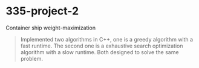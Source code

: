 # 335-project-2
Container ship weight-maximization

> Implemented two algorithms in C++, one is a greedy algorithm with a fast runtime. The second one is a exhaustive search optimization algorithm with a slow runtime. Both designed to solve the same problem.